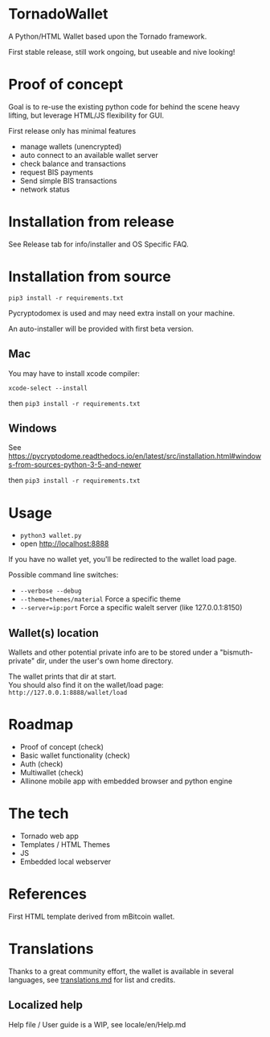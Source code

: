 # TornadoWallet

A Python/HTML Wallet based upon the Tornado framework.

First stable release, still work ongoing, but useable and nive looking!

# Proof of concept

Goal is to re-use the existing python code for behind the scene heavy lifting, but leverage HTML/JS flexibility for GUI.

First release only has minimal features

- manage wallets (unencrypted)
- auto connect to an available wallet server
- check balance and transactions
- request BIS payments
- Send simple BIS transactions
- network status

# Installation from release

See Release tab for info/installer and OS Specific FAQ.

# Installation from source

`pip3 install -r requirements.txt`

Pycryptodomex is used and may need extra install on your machine.

An auto-installer will be provided with first beta version.

## Mac

You may have to install xcode compiler:

`xcode-select --install`

then `pip3 install -r requirements.txt`

## Windows

See 
https://pycryptodome.readthedocs.io/en/latest/src/installation.html#windows-from-sources-python-3-5-and-newer

then `pip3 install -r requirements.txt`


# Usage

* `python3 wallet.py`
* open [http://localhost:8888](http://localhost:8888)

If you have no wallet yet, you'll be redirected to the wallet load page.  

Possible command line switches:    
* `--verbose --debug`
* `--theme=themes/material`  Force a specific theme
* `--server=ip:port`  Force a specific walelt server (like 127.0.0.1:8150)


## Wallet(s) location

Wallets and other potential private info are to be stored under a "bismuth-private" dir, under the user's own home directory.

The wallet prints that dir at start.  
You should also find it on the wallet/load page:  
`http://127.0.0.1:8888/wallet/load`


# Roadmap

* Proof of concept (check)
* Basic wallet functionality (check)
* Auth (check)
* Multiwallet (check)
* Allinone mobile app with embedded browser and python engine

# The tech

* Tornado web app
* Templates / HTML Themes
* JS
* Embedded local webserver

# References

First HTML template derived from mBitcoin wallet.  

# Translations

Thanks to a great community effort, the wallet is available in several languages, see [translations.md](translations.md) for list and credits.

## Localized help
Help file / User guide is a WIP, see locale/en/Help.md

 
